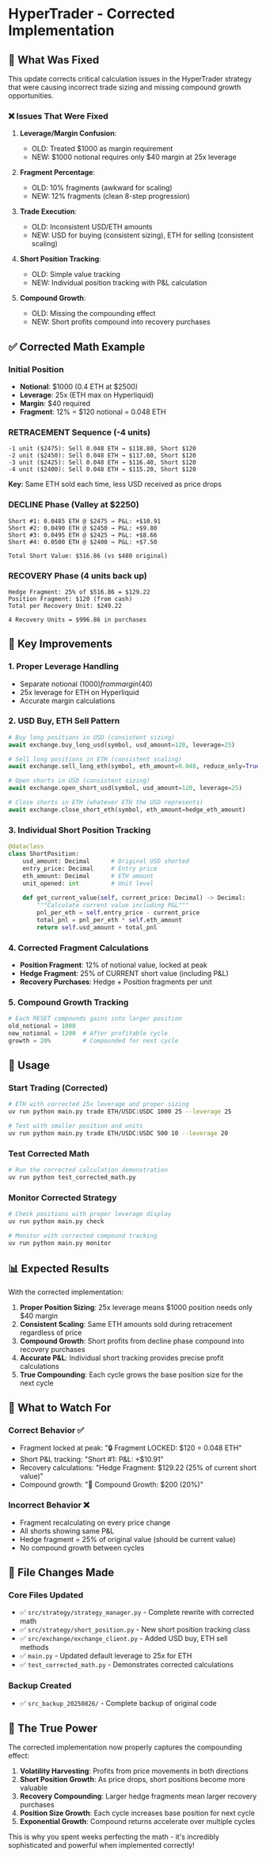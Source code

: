 # HyperTrader - Corrected Implementation

## 🚀 What Was Fixed

This update corrects critical calculation issues in the HyperTrader strategy that were causing incorrect trade sizing and missing compound growth opportunities.

### ❌ Issues That Were Fixed

1. **Leverage/Margin Confusion**: 
   - OLD: Treated $1000 as margin requirement
   - NEW: $1000 notional requires only $40 margin at 25x leverage

2. **Fragment Percentage**:
   - OLD: 10% fragments (awkward for scaling)
   - NEW: 12% fragments (clean 8-step progression)

3. **Trade Execution**:
   - OLD: Inconsistent USD/ETH amounts
   - NEW: USD for buying (consistent sizing), ETH for selling (consistent scaling)

4. **Short Position Tracking**:
   - OLD: Simple value tracking
   - NEW: Individual position tracking with P&L calculation

5. **Compound Growth**:
   - OLD: Missing the compounding effect
   - NEW: Short profits compound into recovery purchases

## ✅ Corrected Math Example

### Initial Position
- **Notional**: $1000 (0.4 ETH at $2500)
- **Leverage**: 25x (ETH max on Hyperliquid)
- **Margin**: $40 required
- **Fragment**: 12% = $120 notional = 0.048 ETH

### RETRACEMENT Sequence (-4 units)
```
-1 unit ($2475): Sell 0.048 ETH → $118.80, Short $120
-2 unit ($2450): Sell 0.048 ETH → $117.60, Short $120  
-3 unit ($2425): Sell 0.048 ETH → $116.40, Short $120
-4 unit ($2400): Sell 0.048 ETH → $115.20, Short $120
```
**Key**: Same ETH sold each time, less USD received as price drops

### DECLINE Phase (Valley at $2250)
```
Short #1: 0.0485 ETH @ $2475 → P&L: +$10.91
Short #2: 0.0490 ETH @ $2450 → P&L: +$9.80
Short #3: 0.0495 ETH @ $2425 → P&L: +$8.66
Short #4: 0.0500 ETH @ $2400 → P&L: +$7.50

Total Short Value: $516.86 (vs $480 original)
```

### RECOVERY Phase (4 units back up)
```
Hedge Fragment: 25% of $516.86 = $129.22
Position Fragment: $120 (from cash)
Total per Recovery Unit: $249.22

4 Recovery Units = $996.86 in purchases
```

## 🎯 Key Improvements

### 1. **Proper Leverage Handling**
- Separate notional ($1000) from margin ($40)
- 25x leverage for ETH on Hyperliquid
- Accurate margin calculations

### 2. **USD Buy, ETH Sell Pattern**
```python
# Buy long positions in USD (consistent sizing)
await exchange.buy_long_usd(symbol, usd_amount=120, leverage=25)

# Sell long positions in ETH (consistent scaling)
await exchange.sell_long_eth(symbol, eth_amount=0.048, reduce_only=True)

# Open shorts in USD (consistent sizing)
await exchange.open_short_usd(symbol, usd_amount=120, leverage=25)

# Close shorts in ETH (whatever ETH the USD represents)
await exchange.close_short_eth(symbol, eth_amount=hedge_eth_amount)
```

### 3. **Individual Short Position Tracking**
```python
@dataclass
class ShortPosition:
    usd_amount: Decimal      # Original USD shorted
    entry_price: Decimal     # Entry price 
    eth_amount: Decimal      # ETH amount
    unit_opened: int         # Unit level
    
    def get_current_value(self, current_price: Decimal) -> Decimal:
        """Calculate current value including P&L"""
        pnl_per_eth = self.entry_price - current_price
        total_pnl = pnl_per_eth * self.eth_amount
        return self.usd_amount + total_pnl
```

### 4. **Corrected Fragment Calculations**
- **Position Fragment**: 12% of notional value, locked at peak
- **Hedge Fragment**: 25% of CURRENT short value (including P&L)
- **Recovery Purchases**: Hedge + Position fragments per unit

### 5. **Compound Growth Tracking**
```python
# Each RESET compounds gains into larger position
old_notional = 1000
new_notional = 1200  # After profitable cycle
growth = 20%         # Compounded for next cycle
```

## 🔧 Usage

### Start Trading (Corrected)
```bash
# ETH with corrected 25x leverage and proper sizing
uv run python main.py trade ETH/USDC:USDC 1000 25 --leverage 25

# Test with smaller position and units
uv run python main.py trade ETH/USDC:USDC 500 10 --leverage 20
```

### Test Corrected Math
```bash
# Run the corrected calculation demonstration
uv run python test_corrected_math.py
```

### Monitor Corrected Strategy
```bash
# Check positions with proper leverage display
uv run python main.py check

# Monitor with corrected compound tracking
uv run python main.py monitor
```

## 📊 Expected Results

With the corrected implementation:

1. **Proper Position Sizing**: 25x leverage means $1000 position needs only $40 margin
2. **Consistent Scaling**: Same ETH amounts sold during retracement regardless of price
3. **Compound Growth**: Short profits from decline phase compound into recovery purchases
4. **Accurate P&L**: Individual short tracking provides precise profit calculations
5. **True Compounding**: Each cycle grows the base position size for the next cycle

## 🐛 What to Watch For

### Correct Behavior ✅
- Fragment locked at peak: "🔒 Fragment LOCKED: $120 = 0.048 ETH"
- Short P&L tracking: "Short #1: P&L: +$10.91"
- Recovery calculations: "Hedge Fragment: $129.22 (25% of current short value)"
- Compound growth: "🚀 Compound Growth: $200 (20%)"

### Incorrect Behavior ❌
- Fragment recalculating on every price change
- All shorts showing same P&L
- Hedge fragment = 25% of original value (should be current value)
- No compound growth between cycles

## 🔄 File Changes Made

### Core Files Updated
- ✅ `src/strategy/strategy_manager.py` - Complete rewrite with corrected math
- ✅ `src/strategy/short_position.py` - New short position tracking class
- ✅ `src/exchange/exchange_client.py` - Added USD buy, ETH sell methods
- ✅ `main.py` - Updated default leverage to 25x for ETH
- ✅ `test_corrected_math.py` - Demonstrates corrected calculations

### Backup Created
- ✅ `src_backup_20250826/` - Complete backup of original code

## 🚀 The True Power

The corrected implementation now properly captures the compounding effect:

1. **Volatility Harvesting**: Profits from price movements in both directions
2. **Short Position Growth**: As price drops, short positions become more valuable
3. **Recovery Compounding**: Larger hedge fragments mean larger recovery purchases
4. **Position Size Growth**: Each cycle increases base position for next cycle
5. **Exponential Growth**: Compound returns accelerate over multiple cycles

This is why you spent weeks perfecting the math - it's incredibly sophisticated and powerful when implemented correctly!
